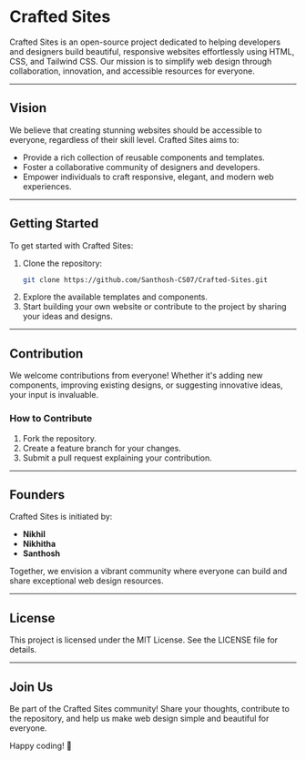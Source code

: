 # Crafted Sites

Crafted Sites is an open-source project dedicated to helping developers and designers build beautiful, responsive websites effortlessly using HTML, CSS, and Tailwind CSS. Our mission is to simplify web design through collaboration, innovation, and accessible resources for everyone.

---

## Vision

We believe that creating stunning websites should be accessible to everyone, regardless of their skill level. Crafted Sites aims to:

- Provide a rich collection of reusable components and templates.
- Foster a collaborative community of designers and developers.
- Empower individuals to craft responsive, elegant, and modern web experiences.

---

## Getting Started

To get started with Crafted Sites:

1. Clone the repository:
   ```bash
   git clone https://github.com/Santhosh-CS07/Crafted-Sites.git
   ```
2. Explore the available templates and components.
3. Start building your own website or contribute to the project by sharing your ideas and designs.

---

## Contribution

We welcome contributions from everyone! Whether it's adding new components, improving existing designs, or suggesting innovative ideas, your input is invaluable.

### How to Contribute

1. Fork the repository.
2. Create a feature branch for your changes.
3. Submit a pull request explaining your contribution.

---

## Founders

Crafted Sites is initiated by:

- **Nikhil**
- **Nikhitha**
- **Santhosh**

Together, we envision a vibrant community where everyone can build and share exceptional web design resources.

---

## License

This project is licensed under the MIT License. See the LICENSE file for details.

---

## Join Us

Be part of the Crafted Sites community! Share your thoughts, contribute to the repository, and help us make web design simple and beautiful for everyone.

Happy coding! 🚀
